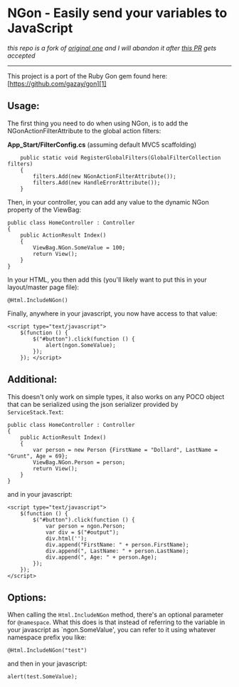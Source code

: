 NGon - Easily send your variables to JavaScript
===============

_this repo is a fork of [original one](https://github.com/brooklynDev/NGon) and I will abandon it after [this PR](https://github.com/brooklynDev/NGon/issues/2) gets accepted_

----------


This project is a port of the Ruby Gon gem found here: [https://github.com/gazay/gon][1]

Usage:
------

The first thing you need to do when using NGon, is to add the NGonActionFilterAttribute to the global action filters:

**App_Start/FilterConfig.cs** (assuming default MVC5 scaffolding)

        public static void RegisterGlobalFilters(GlobalFilterCollection filters)
        {
            filters.Add(new NGonActionFilterAttribute());
            filters.Add(new HandleErrorAttribute());
        }

Then, in your controller, you can add any value to the dynamic NGon property of the ViewBag:

    public class HomeController : Controller
    {
        public ActionResult Index()
        {
            ViewBag.NGon.SomeValue = 100;
            return View();
        }
    }

In your HTML, you then add this (you'll likely want to put this in your layout/master page file):

    @Html.IncludeNGon()

Finally, anywhere in your javascript, you now have access to that value:

    <script type="text/javascript">
        $(function () {
            $("#button").click(function () {
                alert(ngon.SomeValue);
            });
        }); </script>

Additional:
------

This doesn't only work on simple types, it also works on any POCO object that can be serialized using the json serializer provided by `ServiceStack.Text`:

    public class HomeController : Controller
    {
        public ActionResult Index()
        {
            var person = new Person {FirstName = "Dollard", LastName = "Grunt", Age = 69};
            ViewBag.NGon.Person = person;
            return View();
        }
    }

and in your javascript:

    <script type="text/javascript">
        $(function () {
            $("#button").click(function () {
                var person = ngon.Person;
                var div = $("#output");
                div.html('');
                div.append("FirstName: " + person.FirstName);
                div.append(", LastName: " + person.LastName);
                div.append(", Age: " + person.Age);
            });
        });
    </script>

Options:
------

When calling the `Html.IncludeNGon` method, there's an optional parameter for `@namespace`. What this does is that instead of referring to the variable in your javascript as `ngon.SomeValue', you can refer to it using whatever namespace prefix you like:

    @Html.IncludeNGon("test")

and then in your javascript:

    alert(test.SomeValue);

  [1]: https://github.com/gazay/gon
